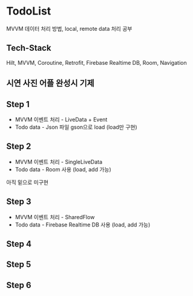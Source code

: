 # TodoList
MVVM 데이터 처리 방법, local, remote data 처리 공부

## Tech-Stack
Hilt, MVVM, Coroutine, Retrofit, Firebase Realtime DB, Room, Navigation

## 시연 사진 어플 완성시 기제

## Step 1
- MVVM 이벤트 처리 - LiveData + Event
- Todo data - Json 파일 gson으로 load (load만 구현)

## Step 2 
- MVVM 이벤트 처리 - SingleLiveData
- Todo data - Room 사용 (load, add 가능)

아직 밑으로 미구현

## Step 3
- MVVM 이벤트 처리 - SharedFlow
- Todo data - Firebase Realtime DB 사용 (load, add 가능)

## Step 4

## Step 5

## Step 6
